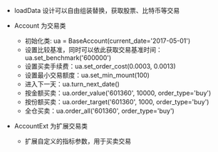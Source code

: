 
- loadData 设计可以自由组装替换，获取股票、比特币等交易
- Account 为交易类
  - 初始化类: ua = BaseAccount(current_date='2017-05-01')
  - 设置比较基准，同时可以依此获取交易基准时间： ua.set_benchmark('600000')
  - 设置买卖手续费：ua.set_order_cost(0.0003, 0.0013)
  - 设置最小交易额度：ua.set_min_mount(100)
  - 进入下一天：ua.turn_next_date()
  - 按金额买卖：ua.order_value('601360', 10000, order_type='buy')
  - 按份额买卖：ua.order_target('601360', 1000, order_type='buy')
  - 全仓买卖：ua.order_all('601360', order_type='buy')

- AccountExt 为扩展交易类
  - 扩展自定义的指标参数，用于买卖交易